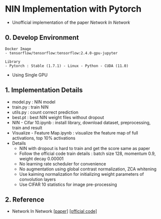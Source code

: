 # NIN Implementation with Pytorch
- Unofficial implementation of the paper *Network In Network*


## 0. Develop Environment
```
Docker Image
- tensorflow/tensorflow:tensorflow:2.4.0-gpu-jupyter

Library
- Pytorch : Stable (1.7.1) - Linux - Python - CUDA (11.0)
```
- Using Single GPU


## 1. Implementation Details
- model.py : NIN model
- train.py : train NIN
- utils.py : count correct prediction
- best.pt : best NIN weight files without dropout
- NIN - Cifar 10.ipynb : install library, download dataset, preprocessing, train and result
- Visualize - Feature Map.ipynb : visualize the feature map of full activations, top 10% activations
- Details
  * NIN with dropout is hard to train and get the score same as paper
  * Follow the official code train details : batch size 128, momentum 0.9, weight decay 0.00001
  * No learning rate scheduler for convenience
  * No augmentation using global contrast normalization, ZCA whitening
  * Use kaiming normalization for initializing weight parameters of convolution layers
  * Use CIFAR 10 statistics for image pre-processing


## 2. Reference
- Network In Network [[paper]](https://arxiv.org/pdf/1312.4400.pdf) [[official code]](https://github.com/mavenlin/cuda-convnet)
